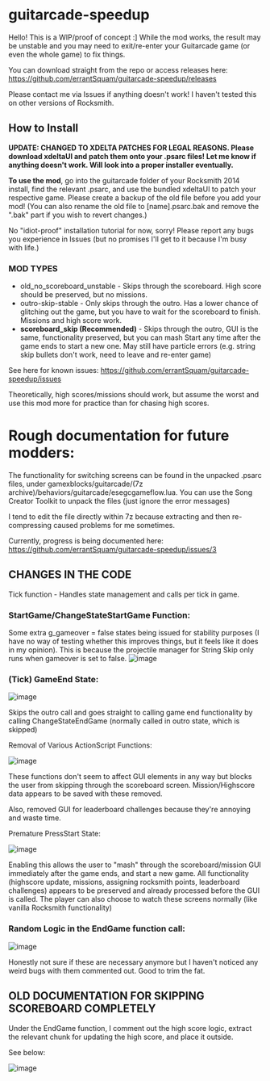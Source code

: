 # guitarcade-speedup
Hello! This is a WIP/proof of concept :] While the mod works, the result may be unstable and you may need to exit/re-enter your Guitarcade game (or even the whole game) to fix things.

You can download straight from the repo or access releases here: https://github.com/errantSquam/guitarcade-speedup/releases

Please contact me via Issues if anything doesn't work! I haven't tested this on other versions of Rocksmith.

## How to Install
**UPDATE: CHANGED TO XDELTA PATCHES FOR LEGAL REASONS. Please download xdeltaUI and patch them onto your .psarc files! Let me know if anything doesn't work. Will look into a proper installer eventually.**

**To use the mod**, go into the guitarcade folder of your Rocksmith 2014 install, find the relevant .psarc, and use the bundled xdeltaUI to patch your respective game. Please create a backup of the old file before you add your mod!
(You can also rename the old file to \[name].psarc.bak and remove the ".bak" part if you wish to revert changes.)

No "idiot-proof" installation tutorial for now, sorry! Please report any bugs you experience in Issues (but no promises I'll get to it because I'm busy with life.)


### MOD TYPES
- old_no_scoreboard_unstable - Skips through the scoreboard. High score should be preserved, but no missions.
- outro-skip-stable - Only skips through the outro. Has a lower chance of glitching out the game, but you have to wait for the scoreboard to finish. Missions and high score work.
- **scoreboard_skip (Recommended)** - Skips through the outro, GUI is the same, functionality preserved, but you can mash Start any time after the game ends to start a new one. May still have particle errors (e.g. string skip bullets don't work, need to leave and re-enter game)


See here for known issues: https://github.com/errantSquam/guitarcade-speedup/issues

Theoretically, high scores/missions should work, but assume the worst and use this mod more for practice than for chasing high scores.

# Rough documentation for future modders:
The functionality for switching screens can be found in the unpacked .psarc files, under gamexblocks/guitarcade/(7z archive)/behaviors/guitarcade/esegcgameflow.lua. You can use the Song Creator Toolkit to unpack the files (just ignore the error messages)

I tend to edit the file directly within 7z because extracting and then re-compressing caused problems for me sometimes. 

Currently, progress is being documented here: https://github.com/errantSquam/guitarcade-speedup/issues/3

## CHANGES IN THE CODE
Tick function - Handles state management and calls per tick in game.

### StartGame/ChangeStateStartGame Function:

Some extra g_gameover = false states being issued for stability purposes (I have no way of testing whether this improves things, but it feels like it does in my opinion). This is because the projectile manager for String Skip only runs when gameover is set to false.
![image](https://github.com/user-attachments/assets/36e99d27-2810-4693-9e82-dc0c9caa433a)

### (Tick) GameEnd State:
![image](https://github.com/user-attachments/assets/d3b5eab1-e93e-47da-bf17-6fe353683aa9)

Skips the outro call and goes straight to calling game end functionality by calling ChangeStateEndGame (normally called in outro state, which is skipped)

Removal of Various ActionScript Functions:

![image](https://github.com/user-attachments/assets/05a7db67-cead-43ed-98d6-4d273e374767)

These functions don't seem to affect GUI elements in any way but blocks the user from skipping through the scoreboard screen. Mission/Highscore data appears to be saved with these removed.

Also, removed GUI for leaderboard challenges because they're annoying and waste time.

Premature PressStart State:

![image](https://github.com/user-attachments/assets/fa19d5ad-81ae-4286-8706-953732962022)

Enabling this allows the user to "mash" through the scoreboard/mission GUI immediately after the game ends, and start a new game. All functionality (highscore update, missions, assigning rocksmith points, leaderboard challenges) appears to be preserved and already processed before the GUI is called. The player can also choose to watch these screens normally (like vanilla Rocksmith functionality)

### Random Logic in the EndGame function call:

![image](https://github.com/user-attachments/assets/2009983d-fb2c-4432-8fa9-f71d83820cd1)

Honestly not sure if these are necessary anymore but I haven't noticed any weird bugs with them commented out. Good to trim the fat.


## OLD DOCUMENTATION FOR SKIPPING SCOREBOARD COMPLETELY
Under the EndGame function, I comment out the high score logic, extract the relevant chunk for updating the high score, and place it outside.

See below:

![image](https://github.com/user-attachments/assets/30623f16-f72f-464d-9acb-a9d68fc8e1c5)

